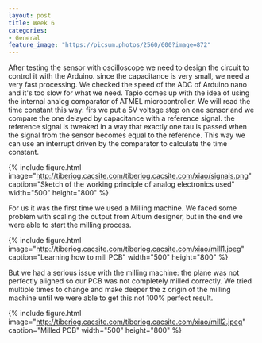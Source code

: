 ```yaml
---
layout: post
title: Week 6
categories:
- General
feature_image: "https://picsum.photos/2560/600?image=872"
---
```


After testing the sensor with oscilloscope we need to design the circuit to control it with the Arduino.
since the capacitance is very small, we need a very fast processing. We checked the speed of the ADC of Arduino nano and it's too slow for what we need. Tapio comes up with the idea of using the internal analog comparator of ATMEL microcontroller. We will read the time constant this way: firs we put a 5V voltage step on one sensor and we compare the one delayed by capacitance with a reference signal.
the reference signal is tweaked in a way that exactly one tau is passed when the signal from the sensor becomes equal to the reference. This way we can use an interrupt driven by the comparator to calculate the time constant.

{% include figure.html image="http://tiberiog.cacsite.com/tiberiog.cacsite.com/xiao/signals.png" caption="Sketch of the working principle of analog electronics used" width="500" height="800" %}

For us it was the first time we used a Milling machine. We faced some problem with scaling the output from Altium designer, but in the end we were able to start the milling process.

{% include figure.html image="http://tiberiog.cacsite.com/tiberiog.cacsite.com/xiao/mill1.jpeg" caption="Learning how to mill PCB" width="500" height="800" %}

But we had a serious issue with the milling machine: the plane was not perfectly aligned so our PCB was not completely milled correctly. We tried multiple times to change and make deeper the z origin of the milling machine until we were able to get this not 100% perfect result.


{% include figure.html image="http://tiberiog.cacsite.com/tiberiog.cacsite.com/xiao/mill2.jpeg" caption="Milled PCB" width="500" height="800" %}
